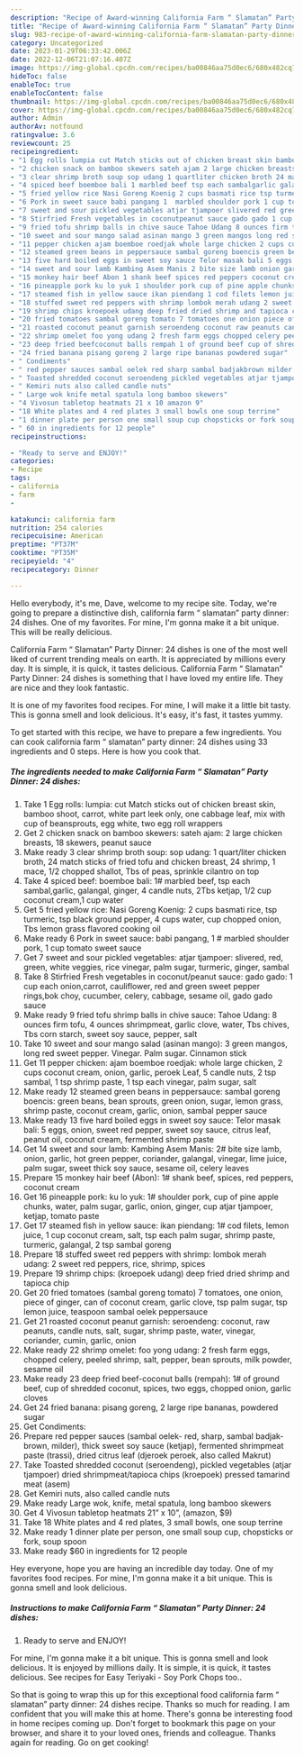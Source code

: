 ```yaml
---
description: "Recipe of Award-winning California Farm “ Slamatan” Party Dinner: 24 dishes"
title: "Recipe of Award-winning California Farm “ Slamatan” Party Dinner: 24 dishes"
slug: 983-recipe-of-award-winning-california-farm-slamatan-party-dinner-24-dishes
category: Uncategorized
date: 2023-01-29T06:33:42.006Z
date: 2022-12-06T21:07:16.407Z
image: https://img-global.cpcdn.com/recipes/ba00846aa75d0ec6/680x482cq70/california-farm-slamatan-party-dinner-24-dishes-recipe-main-photo.jpg
hideToc: false
enableToc: true
enableTocContent: false
thumbnail: https://img-global.cpcdn.com/recipes/ba00846aa75d0ec6/680x482cq70/california-farm-slamatan-party-dinner-24-dishes-recipe-main-photo.jpg
cover: https://img-global.cpcdn.com/recipes/ba00846aa75d0ec6/680x482cq70/california-farm-slamatan-party-dinner-24-dishes-recipe-main-photo.jpg
author: Admin
authorAv: notfound
ratingvalue: 3.6
reviewcount: 25
recipeingredient:
- "1 Egg rolls lumpia cut Match sticks out of chicken breast skin bamboo shoot carrot white part leek only one cabbage leaf mix with cup of beansprouts egg white two egg roll wrappers"
- "2 chicken snack on bamboo skewers sateh ajam 2 large chicken breasts 18 skewers peanut sauce"
- "3 clear shrimp broth soup sop udang 1 quartliter chicken broth 24 match sticks of fried tofu and chicken breast 24 shrimp 1 mace 12 chopped shallot Tbs of peas sprinkle cilantro on top"
- "4 spiced beef boemboe bali 1 marbled beef tsp each sambalgarlic galangal ginger 4 candle nuts 2Tbs ketjap 12 cup coconut cream1 cup water"
- "5 fried yellow rice Nasi Goreng Koenig 2 cups basmati rice tsp turmeric tsp black ground pepper 4 cups water cup chopped onion Tbs lemon grass flavored cooking oil"
- "6 Pork in sweet sauce babi pangang 1  marbled shoulder pork 1 cup tomato sweet sauce"
- "7 sweet and sour pickled vegetables atjar tjampoer slivered red green white veggies rice vinegar palm sugar turmeric ginger sambal"
- "8 Stirfried Fresh vegetables in coconutpeanut sauce gado gado 1 cup each onioncarrot cauliflower red and green sweet pepper ringsbok choy cucumber celery cabbage sesame oil gado gado sauce"
- "9 fried tofu shrimp balls in chive sauce Tahoe Udang 8 ounces firm tofu 4 ounces shrimpmeat garlic clove water Tbs chives Tbs corn starch sweet soy sauce pepper salt"
- "10 sweet and sour mango salad asinan mango 3 green mangos long red sweet pepper Vinegar Palm sugar Cinnamon stick"
- "11 pepper chicken ajam boemboe roedjak whole large chicken 2 cups coconut cream onion garlic peroek Leaf 5 candle nuts 2 tsp sambal 1 tsp shrimp paste 1 tsp each vinegar palm sugar salt"
- "12 steamed green beans in peppersauce sambal goreng boencis green beans bean sprouts green onion sugar lemon grass shrimp paste coconut cream garlic onion sambal pepper sauce"
- "13 five hard boiled eggs in sweet soy sauce Telor masak bali 5 eggs onion sweet red pepper sweet soy sauce citrus leaf peanut oil coconut cream fermented shrimp paste"
- "14 sweet and sour lamb Kambing Asem Manis 2 bite size lamb onion garlic hot green pepper coriander galangal vinegar lime juice palm sugar sweet thick soy sauce sesame oil celery leaves"
- "15 monkey hair beef Abon 1 shank beef spices red peppers coconut cream"
- "16 pineapple pork ku lo yuk 1 shoulder pork cup of pine apple chunks water palm sugar garlic onion ginger cup atjar tjampoer ketjap tomato paste"
- "17 steamed fish in yellow sauce ikan piendang 1 cod filets lemon juice 1 cup coconut cream salt tsp each palm sugar shrimp paste turmeric galangal 2 tsp sambal goreng"
- "18 stuffed sweet red peppers with shrimp lombok merah udang 2 sweet red peppers rice shrimp spices"
- "19 shrimp chips kroepoek udang deep fried dried shrimp and tapioca chip"
- "20 fried tomatoes sambal goreng tomato 7 tomatoes one onion piece of ginger can of coconut cream garlic clove tsp palm sugar tsp lemon juice teaspoon sambal oelek peppersauce"
- "21 roasted coconut peanut garnish seroendeng coconut raw peanuts candle nuts salt sugar shrimp paste water vinegar coriander cumin garlic onion"
- "22 shrimp omelet foo yong udang 2 fresh farm eggs chopped celery peeled shrimp salt pepper bean sprouts milk powder sesame oil"
- "23 deep fried beefcoconut balls rempah 1 of ground beef cup of shredded coconut spices two eggs chopped onion garlic cloves"
- "24 fried banana pisang goreng 2 large ripe bananas powdered sugar"
- " Condiments"
- " red pepper sauces sambal oelek red sharp sambal badjakbrown milder thick sweet soy sauce ketjap fermented shrimpmeat paste trassi dried citrus leaf djeroek peroek also called Makrut"
- " Toasted shredded coconut seroendeng pickled vegetables atjar tjampoer dried shrimpmeattapioca chips kroepoek pressed tamarind meat asem"
- " Kemiri nuts also called candle nuts"
- " Large wok knife metal spatula long bamboo skewers"
- "4 Vivosun tabletop heatmats 21 x 10 amazon 9"
- "18 White plates and 4 red plates 3 small bowls one soup terrine"
- "1 dinner plate per person one small soup cup chopsticks or fork soup spoon"
- " 60 in ingredients for 12 people"
recipeinstructions:

- "Ready to serve and ENJOY!"
categories:
- Recipe
tags:
- california
- farm
- 

katakunci: california farm  
nutrition: 254 calories
recipecuisine: American
preptime: "PT37M"
cooktime: "PT35M"
recipeyield: "4"
recipecategory: Dinner

---
```



Hello everybody, it's me, Dave, welcome to my recipe site. Today, we're going to prepare a distinctive dish, california farm “ slamatan” party dinner: 24 dishes. One of my favorites. For mine, I'm gonna make it a bit unique. This will be really delicious.

California Farm “ Slamatan” Party Dinner: 24 dishes is one of the most well liked of current trending meals on earth. It is appreciated by millions every day. It is simple, it is quick, it tastes delicious. California Farm “ Slamatan” Party Dinner: 24 dishes is something that I have loved my entire life. They are nice and they look fantastic.

It is one of my favorites food recipes. For mine, I will make it a little bit tasty. This is gonna smell and look delicious. It&#39;s easy, it&#39;s fast, it tastes yummy.


To get started with this recipe, we have to prepare a few ingredients. You can cook california farm “ slamatan” party dinner: 24 dishes using 33 ingredients and 0 steps. Here is how you cook that.

<!--inarticleads1-->

##### The ingredients needed to make California Farm “ Slamatan” Party Dinner: 24 dishes:

1. Take 1 Egg rolls: lumpia: cut Match sticks out of chicken breast skin, bamboo shoot, carrot, white part leek only, one cabbage leaf, mix with cup of beansprouts, egg white, two egg roll wrappers
1. Get 2 chicken snack on bamboo skewers: sateh ajam: 2 large chicken breasts, 18 skewers, peanut sauce
1. Make ready 3 clear shrimp broth soup: sop udang: 1 quart/liter chicken broth, 24 match sticks of fried tofu and chicken breast, 24 shrimp, 1 mace, 1/2 chopped shallot, Tbs of peas, sprinkle cilantro on top
1. Take 4 spiced beef: boemboe bali: 1# marbled beef, tsp each sambal,garlic, galangal, ginger, 4 candle nuts, 2Tbs ketjap, 1/2 cup coconut cream,1 cup water
1. Get 5 fried yellow rice: Nasi Goreng Koenig: 2 cups basmati rice, tsp turmeric, tsp black ground pepper, 4 cups water, cup chopped onion, Tbs lemon grass flavored cooking oil
1. Make ready 6 Pork in sweet sauce: babi pangang, 1 # marbled shoulder pork, 1 cup tomato sweet sauce
1. Get 7 sweet and sour pickled vegetables: atjar tjampoer: slivered, red, green, white veggies, rice vinegar, palm sugar, turmeric, ginger, sambal
1. Take 8 Stirfried Fresh vegetables in coconut/peanut sauce: gado gado: 1 cup each onion,carrot, cauliflower, red and green sweet pepper rings,bok choy, cucumber, celery, cabbage, sesame oil, gado gado sauce
1. Make ready 9 fried tofu shrimp balls in chive sauce: Tahoe Udang: 8 ounces firm tofu, 4 ounces shrimpmeat, garlic clove, water, Tbs chives, Tbs corn starch, sweet soy sauce, pepper, salt
1. Take 10 sweet and sour mango salad (asinan mango): 3 green mangos, long red sweet pepper. Vinegar. Palm sugar. Cinnamon stick
1. Get 11 pepper chicken: ajam boemboe roedjak: whole large chicken, 2 cups coconut cream, onion, garlic, peroek Leaf, 5 candle nuts, 2 tsp sambal, 1 tsp shrimp paste, 1 tsp each vinegar, palm sugar, salt
1. Make ready 12 steamed green beans in peppersauce: sambal goreng boencis: green beans, bean sprouts, green onion, sugar, lemon grass, shrimp paste, coconut cream, garlic, onion, sambal pepper sauce
1. Make ready 13 five hard boiled eggs in sweet soy sauce: Telor masak bali: 5 eggs, onion, sweet red pepper, sweet soy sauce, citrus leaf, peanut oil, coconut cream, fermented shrimp paste
1. Get 14 sweet and sour lamb: Kambing Asem Manis: 2# bite size lamb, onion, garlic, hot green pepper, coriander, galangal, vinegar, lime juice, palm sugar, sweet thick soy sauce, sesame oil, celery leaves
1. Prepare 15 monkey hair beef (Abon): 1# shank beef, spices, red peppers, coconut cream
1. Get 16 pineapple pork: ku lo yuk: 1# shoulder pork, cup of pine apple chunks, water, palm sugar, garlic, onion, ginger, cup atjar tjampoer, ketjap, tomato paste
1. Get 17 steamed fish in yellow sauce: ikan piendang: 1# cod filets, lemon juice, 1 cup coconut cream, salt, tsp each palm sugar, shrimp paste, turmeric, galangal, 2 tsp sambal goreng
1. Prepare 18 stuffed sweet red peppers with shrimp: lombok merah udang: 2 sweet red peppers, rice, shrimp, spices
1. Prepare 19 shrimp chips: (kroepoek udang) deep fried dried shrimp and tapioca chip
1. Get 20 fried tomatoes (sambal goreng tomato) 7 tomatoes, one onion, piece of ginger, can of coconut cream, garlic clove, tsp palm sugar, tsp lemon juice, teaspoon sambal oelek peppersauce
1. Get 21 roasted coconut peanut garnish: seroendeng: coconut, raw peanuts, candle nuts, salt, sugar, shrimp paste, water, vinegar, coriander, cumin, garlic, onion
1. Make ready 22 shrimp omelet: foo yong udang: 2 fresh farm eggs, chopped celery, peeled shrimp, salt, pepper, bean sprouts, milk powder, sesame oil
1. Make ready 23 deep fried beef-coconut balls (rempah): 1# of ground beef, cup of shredded coconut, spices, two eggs, chopped onion, garlic cloves
1. Get 24 fried banana: pisang goreng, 2 large ripe bananas, powdered sugar
1. Get  Condiments:
1. Prepare  red pepper sauces (sambal oelek- red, sharp, sambal badjak-brown, milder), thick sweet soy sauce (ketjap), fermented shrimpmeat paste (trassi), dried citrus leaf (djeroek peroek, also called Makrut)
1. Take  Toasted shredded coconut (seroendeng), pickled vegetables (atjar tjampoer) dried shrimpmeat/tapioca chips (kroepoek) pressed tamarind meat (asem)
1. Get  Kemiri nuts, also called candle nuts
1. Make ready  Large wok, knife, metal spatula, long bamboo skewers
1. Get 4 Vivosun tabletop heatmats 21” x 10”, (amazon, $9)
1. Take 18 White plates and 4 red plates, 3 small bowls, one soup terrine
1. Make ready 1 dinner plate per person, one small soup cup, chopsticks or fork, soup spoon
1. Make ready  $60 in ingredients for 12 people


Hey everyone, hope you are having an incredible day today. One of my favorites food recipes. For mine, I&#39;m gonna make it a bit unique. This is gonna smell and look delicious. 

<!--inarticleads2-->

##### Instructions to make California Farm “ Slamatan” Party Dinner: 24 dishes:


1. Ready to serve and ENJOY!

For mine, I&#39;m gonna make it a bit unique. This is gonna smell and look delicious. It is enjoyed by millions daily. It is simple, it is quick, it tastes delicious. See recipes for Easy Teriyaki - Soy Pork Chops too.. 

So that is going to wrap this up for this exceptional food california farm “ slamatan” party dinner: 24 dishes recipe. Thanks so much for reading. I am confident that you will make this at home. There's gonna be interesting food in home recipes coming up. Don't forget to bookmark this page on your browser, and share it to your loved ones, friends and colleague. Thanks again for reading. Go on get cooking!
